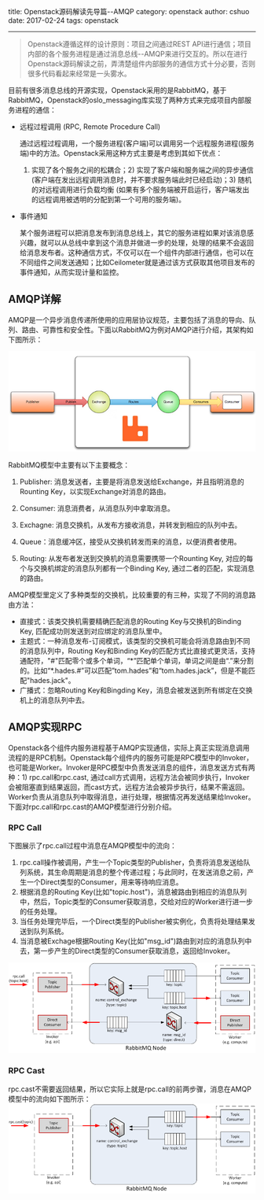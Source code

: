 title: Openstack源码解读先导篇--AMQP
category: openstack
author: cshuo
date: 2017-02-24
tags: openstack

---
> Openstack遵循这样的设计原则：项目之间通过REST API进行通信；项目内部的各个服务进程是通过消息总线--AMQP来进行交互的。所以在进行Openstack源码解读之前，弄清楚组件内部服务的通信方式十分必要，否则很多代码看起来经常是一头雾水。

<!--more-->

目前有很多消息总线的开源实现，Openstack采用的是RabbitMQ，基于RabbitMQ，Openstack的oslo_messaging库实现了两种方式来完成项目内部服务进程的通信：
* 远程过程调用 (RPC, Remote Procedure Call)

  通过远程过程调用，一个服务进程(客户端)可以调用另一个远程服务进程(服务端)中的方法。Openstack采用这种方式主要是考虑到其如下优点：
  1) 实现了各个服务之间的松耦合；2) 实现了客户端和服务端之间的异步通信(客户端在发出远程调用消息时，并不要求服务端此时已经启动)；3) 随机的对远程调用进行负载均衡 (如果有多个服务端被开启运行，客户端发出的远程调用被透明的分配到第一个可用的服务端)。
* 事件通知

  某个服务进程可以把消息发布到消息总线上，其它的服务进程如果对该消息感兴趣，就可以从总线中拿到这个消息并做进一步的处理，处理的结果不会返回给消息发布者。这种通信方式，不仅可以在一个组件内部进行通信，也可以在不同组件之间发送通知；比如Ceilometer就是通过该方式获取其他项目发布的事件通知，从而实现计量和监控。

## AMQP详解
AMQP是一个异步消息传递所使用的应用层协议规范，主要包括了消息的导向、队列、路由、可靠性和安全性。下面以RabbitMQ为例对AMQP进行介绍，其架构如下图所示：

![](https://raw.githubusercontent.com/cshuo/bpic/master/amqp.png)

RabbitMQ模型中主要有以下主要概念：
1. Publisher: 消息发送者，主要是将消息发送给Exchange，并且指明消息的Rounting Key，以实现Exchange对消息的路由。

2. Consumer: 消息消费者，从消息队列中拿取消息。

3. Exchagne: 消息交换机，从发布方接收消息，并转发到相应的队列中去。

4. Queue：消息缓冲区，接受从交换机转发而来的消息，以便消费者使用。

5. Routing: 从发布者发送到交换机的消息需要携带一个Rounting Key, 对应的每个与交换机绑定的消息队列都有一个Binding Key, 通过二者的匹配，实现消息的路由。

AMQP模型里定义了多种类型的交换机，比较重要的有三种，实现了不同的消息路由方法：
* 直接式：该类交换机需要精确匹配消息的Routing Key与交换机的Binding Key, 匹配成功则发送到对应绑定的消息队里中。
* 主题式：一种消息发布-订阅模式，该类型的交换机可能会将消息路由到不同的消息队列中，Routing Key和Binding Key的匹配方式比直接式更灵活，支持通配符，"#"匹配零个或多个单词，“\*”匹配单个单词，单词之间是由“.”来分割的。比如“\*.hades.#”可以匹配”tom.hades”和“tom.hades.jack”，但是不能匹配"hades.jack"。
* 广播式：忽略Routing Key和Bingding Key，消息会被发送到所有绑定在交换机上的消息队列中去。

## AMQP实现RPC
Openstack各个组件内服务进程基于AMQP实现通信，实际上真正实现消息调用流程的是RPC机制。Openstack每个组件内的服务可能是RPC模型中的Invoker，也可能是Worker。Invoker是RPC模型中负责发送消息的组件，消息发送方式有两种：1) rpc.call和rpc.cast, 通过call方式调用，远程方法会被同步执行，Invoker会被阻塞直到结果返回，而cast方式，远程方法会被异步执行，结果不需返回。Worker负责从消息队列中取得消息，进行处理，根据情况再发送结果给Invoker。下面对rpc.call和rpc.cast的AMQP模型进行分别介绍。

### RPC Call
下图展示了rpc.call过程中消息在AMQP模型中的流向：
1. rpc.call操作被调用，产生一个Topic类型的Publisher，负责将消息发送给队列系统，其生命周期是消息的整个传递过程；与此同时，在发送消息之前，产生一个Direct类型的Consumer，用来等待响应消息。
2. 根据消息的Routing Key(比如"topic.host")，消息被路由到相应的消息队列中，然后，Topic类型的Consumer获取消息，交给对应的Worker进行进一步的任务处理。
3. 当任务处理完毕后，一个Direct类型的Publisher被实例化，负责将处理结果发送到队列系统。
4. 当消息被Exchage根据Routing Key(比如"msg_id")路由到对应的消息队列中去，第一步产生的Direct类型的Consumer获取消息，返回给Invoker。

![](https://raw.githubusercontent.com/cshuo/bpic/master/rpc_call.png)

### RPC Cast
rpc.cast不需要返回结果，所以它实际上就是rpc.call的前两步骤，消息在AMQP模型中的流向如下图所示：
![](https://raw.githubusercontent.com/cshuo/bpic/master/rpc_cast.png)

